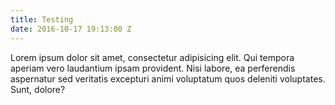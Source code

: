 ```yaml
---
title: Testing
date: 2016-10-17 19:13:00 Z
---
```


Lorem ipsum dolor sit amet, consectetur adipisicing elit. Qui tempora aperiam vero laudantium ipsam provident. Nisi labore, ea perferendis aspernatur sed veritatis excepturi animi voluptatum quos deleniti voluptates. Sunt, dolore?